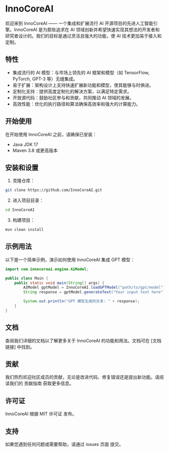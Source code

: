 # InnoCoreAI

欢迎来到 InnoCoreAI —— 一个集成和扩展流行 AI 开源项目的先进人工智能引擎。InnoCoreAI 是为那些追求在 AI 领域创新并希望快速实现其想法的开发者和研究者设计的。我们的目标是通过灵活且强大的功能，使 AI 技术更加易于接入和定制。

## 特性

- 集成流行的 AI 模型：与市场上领先的 AI 框架和模型（如 TensorFlow, PyTorch, GPT-3 等）无缝集成。
- 易于扩展：架构设计上支持快速扩展新功能和模型，使其能够与时俱进。
- 定制化支持：提供高度定制化的解决方案，以满足特定需求。
- 开放源代码：鼓励社区参与和贡献，共同推动 AI 领域的发展。
- 高效性能：优化的执行路径和算法确保高效率和强大的计算能力。

## 开始使用

在开始使用 InnoCoreAI 之前，请确保已安装：

- Java JDK 17
- Maven 3.8 或更高版本

## 安装和设置

1. 克隆仓库：

```bash 
git clone https://github.com/InnoCoreAI.git
```

2. 进入项目目录： 

```bash
cd InnoCoreAI
```

3. 构建项目：

```bash
mvn clean install
```

## 示例用法

以下是一个简单示例，演示如何使用 InnoCoreAI 集成 GPT 模型：

```java
import com.innocoreai.engine.AiModel;

public class Main {
    public static void main(String[] args) {
        AIModel gptModel = InnoCoreAI.loadGPTModel("path/to/gpt/model");
        String response = gptModel.generateText("Your input text here");

        System.out.println("GPT 模型生成的文本: " + response);
    }
}
```

## 文档

查阅我们详细的文档以了解更多关于 InnoCoreAI 的功能和用法。文档可在 [文档链接] 中找到。

## 贡献

我们热烈欢迎社区成员的贡献，无论是改进代码、修复错误还是提出新功能。请阅读我们的 贡献指南 获取更多信息。

## 许可证

InnoCoreAI 根据 MIT 许可证 发布。

## 支持

如果您遇到任何问题或需要帮助，请通过 issues 页面 提交。
